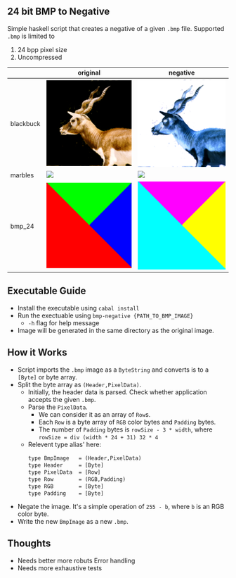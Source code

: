 ## 24 bit BMP to Negative

Simple haskell script that creates a negative of a given `.bmp` file. Supported `.bmp` is limited to

1. 24 bpp pixel size
2. Uncompressed

||original|negative|
|-|-|-|
|blackbuck|![](images/blackbuck.bmp)|![](images/negative_blackbuck.bmp)|
|marbles|![](images/MARBLES.BMP)|![](images/negative_MARBLES.BMP)|
|bmp_24|![](images/bmp_24.bmP)|![](images/negative_bmp_24.bmP)|


## Executable Guide
* Install the executable using
  ```cabal install```
* Run the exectuable using
  ```bmp-negative {PATH_TO_BMP_IMAGE}```
  * `-h` flag for help message
* Image will be generated in the same directory as the original image.

## How it Works
* Script imports the `.bmp` image as a `ByteString` and converts is to a `[Byte]` or byte array.
* Split the byte array as `(Header,PixelData)`. 
  * Initially, the header data is parsed. Check whether application accepts the given `.bmp`.
  * Parse the `PixelData`.
    * We can consider it as an array of `Row`s.
    * Each `Row` is a byte array of `RGB` color bytes and `Padding` bytes.
    * The number of `Padding` bytes is `rowSize - 3 * width`, where `rowSize = div (width * 24 + 31) 32 * 4`
  * Relevent type alias' here:
    ```
    type BmpImage   = (Header,PixelData)
    type Header     = [Byte]
    type PixelData  = [Row]
    type Row        = (RGB,Padding)
    type RGB        = [Byte]
    type Padding    = [Byte]
    ```
* Negate the image. It's a simple operation of `255 - b`, where `b` is an RGB color byte.
* Write the new `BmpImage` as a new `.bmp`.

## Thoughts
* Needs better more robuts Error handling
* Needs more exhaustive tests
